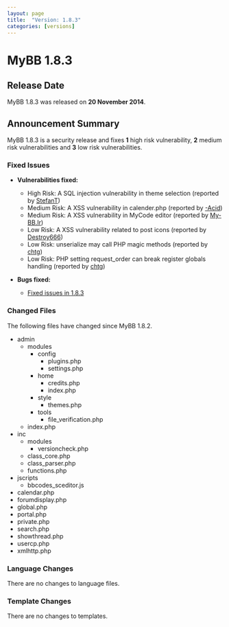 ```yaml
---
layout: page
title:  "Version: 1.8.3"
categories: [versions]
---
```


# MyBB 1.8.3

## Release Date

MyBB 1.8.3 was released on **20 November 2014**.

## Announcement Summary

MyBB 1.8.3 is a security release and fixes **1** high risk vulnerability, **2** medium risk vulnerabilities and **3** low risk vulnerabilities.

### Fixed Issues
* **Vulnerabilities fixed:**
  + High Risk: A SQL injection vulnerability in theme selection (reported by [StefanT](https://community.mybb.com/user-2824.html))
  + Medium Risk: A XSS vulnerability in calender.php (reported by [-Acid](https://community.mybb.com/user-90703.html))
  + Medium Risk: A XSS vulnerability in MyCode editor (reported by [My-BB.Ir](https://community.mybb.com/user-69212.html))
  + Low Risk: A XSS vulnerability related to post icons (reported by [Destroy666](https://community.mybb.com/user-58253.html))
  + Low Risk: unserialize may call PHP magic methods (reported by [chtg](https://community.mybb.com/user-90701.html))
  + Low Risk: PHP setting request_order can break register globals handling (reported by [chtg](https://community.mybb.com/user-90701.html))

* **Bugs fixed:**
  + [Fixed issues in 1.8.3](https://github.com/mybb/mybb/issues?q=milestone%3A1.8.3+is%3Aclosed)

### Changed Files

The following files have changed since MyBB 1.8.2.

* admin
    + modules
        + config
            + plugins.php
            + settings.php
        + home
            + credits.php
            + index.php
        + style
            + themes.php
        + tools
            + file_verification.php
    + index.php
* inc
    + modules
        + versioncheck.php
    + class_core.php
    + class_parser.php
    + functions.php
* jscripts
    + bbcodes_sceditor.js
* calendar.php
* forumdisplay.php
* global.php
* portal.php
* private.php
* search.php
* showthread.php
* usercp.php
* xmlhttp.php

### Language Changes

There are no changes to language files.

### Template Changes

There are no changes to templates.